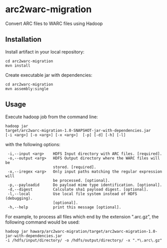 arc2warc-migration
==================

Convert ARC files to WARC files using Hadoop

Installation
------------

Install artifact in your local repository:

    cd arc2warc-migration
    mvn install

Create executable jar with dependencies:

    cd arc2warc-migration
    mvn assembly:single

Usage
-----

Execute hadoop job from the command line:

    hadoop jar
    target/arc2warc-migration-1.0-SNAPSHOT-jar-with-dependencies.jar
    [-i <arg>] [-o <arg>] [-x <arg>]  [-p] [-d] [-h] [-l] 

with the following options:

     -i,--input <arg>    HDFS Input directory with ARC files. [required].
     -o,--output <arg>   HDFS Output directory where the WARC files will be
                         stored. [required].
     -x,--iregex <arg>   Only input paths matching the regular expression will
                         be processed. [optional].
     -p,--payloadid      Do payload mime type identification. [optional].
     -d,--digest         Calculate sha1 payload digest. [optional].
     -l,--local          Use local file system instead of HDFS (debugging).
                         [optional].
     -h,--help           print this message [optional].

For example, to process all files which end by the extension ".arc.gz", the 
following command would be used:

    hadoop jar hawarp/arc2warc-migration/target/arc2warc-migration-1.0-jar-with-dependencies.jar 
    -i /hdfs/input/directory/ -o /hdfs/output/directory/ -x ".*\.arc\.gz"
